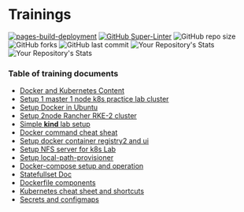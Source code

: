 # Trainings   
[![pages-build-deployment](https://github.com/mevijays/training-k8s/actions/workflows/pages/pages-build-deployment/badge.svg?branch=main)](https://github.com/mevijays/training-k8s/actions/workflows/pages/pages-build-deployment)
[![GitHub Super-Linter](https://github.com/mevijays/training-k8s/workflows/Lint%20Code%20Base/badge.svg)](https://github.com/marketplace/actions/super-linter) ![GitHub repo size](https://img.shields.io/github/repo-size/mevijays/training-k8s?style=flat-square) ![GitHub forks](https://img.shields.io/github/forks/mevijays/training-k8s) ![GitHub last commit](https://img.shields.io/github/last-commit/mevijays/training-k8s)
![Your Repository's Stats](https://github-readme-stats.vercel.app/api?username=sharmavijay86&show_icons=true)
![Your Repository's Stats](https://github-readme-stats.vercel.app/api/top-langs/?username=sharmavijay86&theme=blue-green)
### Table of training documents 
- [Docker and Kubernetes Content](docs/docker-k8s.md)
- [Setup 1 master 1 node k8s practice lab cluster](https://github.com/sharmavijay86/sharmavijay86.github.io/tree/main/blog/k8ssetup/)
- [Setup Docker in Ubuntu](docs/dockersetup.md)
- [Setup 2node Rancher RKE-2 cluster](docs/rke2.md)
- [Simple **kind** lab setup ](kubernetes/kind/readme.md)
- [Docker command cheat sheat](docs/dockercheatsheet.md)
- [ Setup docker container registry2 and ui](docs/setup-registry.md)
- [ Setup NFS server for k8s Lab](docs/setup-nfs.md)
- [ Setup local-path-provisioner](docs/local-path-provisioner.md)
- [Docker-compose setup and operation](docs/docker-compose.md)
- [Statefullset Doc](docs/statefulset.md)
- [Dockerfile components](docs/dockerfile.md)
- [Kubernetes cheat sheet and shortcuts](kubernetes/k8s-shortcuts-cheat-sheet.md)
- [Secrets and configmaps](docs/secrets-configmap.md)
